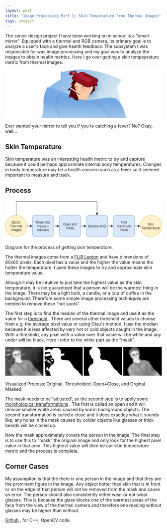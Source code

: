 ```yaml
---
layout: post
title: "Image Processing Part 1: Skin Temperature From Thermal Images"
tags: project
---
```




 The senior design project I have been working on in school is a "smart mirror". 
 Equipped with a thermal and RGB camera, its primary goal is to analyze a user's face and give health feedback. 
 The subsystem I was responsible for was image processing and
 my goal was to analyze the images to obtain health metrics.
 Here I go over getting a skin tempeprature metric from thermal images.




![fever](/assets/images/fever.png)

 Ever wanted your mirror to tell you if you're catching a fever? No? Okay, well...
 

## Skin Temperature



 Skin temperature was an interesting health metric to try and capture because it could perhaps approximate internal body temperatures. 
 Changes in body temperature may be a health concern such as a fever so it seemed important to measure and track.



## Process



![flow diagram](/assets/images/thermal.png)

 Diagram for the process of getting skin temperature.
 


 The thermal images come from a
 [FLiR Lepton](http://www.flir.com/cores/lepton/) 
 and have dimensions of 80x60 pixels. 
 Each pixel has a value and the higher the value means the hotter the temperature.
 I used these images to try and approximate skin temperature value.




 Altough it may be intuitive to just take the highest value as the skin temperature, it is not guaranteed that a person will be the warmest thing in the image. 
 There may be a light bulb, a candle, or a cup of coffee in the background. 
 Therefore some simple image processing techniques are needed to remove these "hot spots".




 The first step is to find the median of the thermal image and use it as the value for a
 [threshold](https://docs.opencv.org/3.3.1/d7/d4d/tutorial_py_thresholding.html) 
 . 
 There are several other threshold values to choose from e.g. the average pixel value or using Otsu's method.
 I use the median because it is less affected by very hot or cold objects caught in the image. 
 With a threshold, any pixel with a value over that value will be white and any under will be black. Here I refer to the white part as the "mask".




![skin temperature process images](/assets/images/thermal_img_process.png)

 Visualized Process: Original, Thresholded, Open+Close, and Orginal Masked
 


 The mask needs to be 'adjusted', so the second step is to apply some
 [morphological transformations](https://docs.opencv.org/trunk/d9/d61/tutorial_py_morphological_ops.html) 
 . 
 The first is called an open and it will remove smaller white areas caused by warm background objects.
 The second transformation is called a close and it does exactley what it sounds like; 
 any holes in the mask caused by colder objects like glasses or thick beards will be closed up.




 Now the mask approximately covers the person in the image. 
 The final step is to use this to "mask" the original image and only look for the highest pixel value in that area. 
 This highest value will then be our skin temperature metric and the process is complete.



## Corner Cases



 My assumption is that the there is one person in the image and that they are the prominent figure in the image. 
 Any object hotter than skin that is in front or on the edge of that person will not be removed from the mask and cause an error. 
 The person should also consistently either wear or not-wear glasses. 
 This is because the glass blocks one of the warmest areas of the face from the view of the thermal camera and therefore one reading without glasses may be higher than without.




[Github](https://github.com/austinpursley/ECEN-403-Smart-Mirror-Image-Analysis/tree/master/thermal) 
 , for C++, OpenCV code.



  

